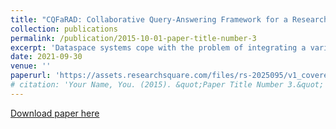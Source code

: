 ```yaml
---
title: "CQFaRAD: Collaborative Query-Answering Framework for a Research Article Dataspace"
collection: publications
permalink: /publication/2015-10-01-paper-title-number-3
excerpt: 'Dataspace systems cope with the problem of integrating a variety of data based on its structures and semantics such as structured, semi-structured, and unstructured data, and returns the best-effort or approximate answers to their users. The existing works on query answering in a dataspace system are contentbased and paid attention to return the best answers to the users without taking care of their preferences. This paper aims to consider not only the content-based information but also the users’ preferences while answering the users’ queries. Therefore, we present a Collaborative Query-Answering Framework for a Research Article Dataspace (CQFaRAD) that helps to efficiently answer the users’ queries and returns more prominent answers to them. In this work, we present a collaborative approach that adopts the advantages of existing content-based and users’ preferences-based approaches. To achieve this task, we use the BERT model to represent our dataspace and users’ query. We have validated our proposed approach on the research papers dataset available on Kaggle. The experimental results show that our approach works fairly well to return relevant information to the users'
date: 2021-09-30
venue: ''
paperurl: 'https://assets.researchsquare.com/files/rs-2025095/v1_covered.pdf?c=1665223169'
# citation: 'Your Name, You. (2015). &quot;Paper Title Number 3.&quot; <i>Journal 1</i>. 1(3).'
---
```

<!-- This paper is about the number 3. The number 4 is left for future work. -->

[Download paper here](https://assets.researchsquare.com/files/rs-2025095/v1_covered.pdf?c=1665223169)

<!-- Recommended citation: Your Name, You. (2015). "Paper Title Number 3." <i>Journal 1</i>. 1(3). -->